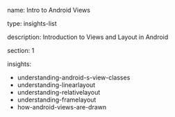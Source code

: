 name: Intro to Android Views

type: insights-list

description: Introduction to Views and Layout in Android

section: 1

insights:
 - understanding-android-s-view-classes
 - understanding-linearlayout
 - understanding-relativelayout
 - understanding-framelayout
 - how-android-views-are-drawn
